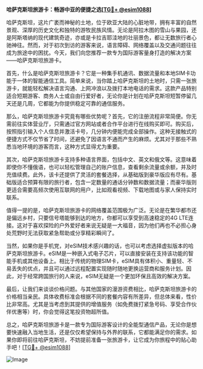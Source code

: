 **哈萨克斯坦旅游卡：畅游中亚的便捷之选[[TG💪+ @esim1088](https://t.me/s/esim1088)]**

哈萨克斯坦，这片广袤而神秘的土地，位于欧亚大陆的心脏地带，拥有丰富的自然景观、深厚的历史文化和独特的游牧民族风情。无论是阿拉木图的雪山与果园，还是阿斯塔纳的现代建筑奇迹，亦或是卡拉吉耶洼地的壮丽景色，都让无数旅行者心驰神往。然而，对于初次到访的游客来说，语言障碍、网络覆盖以及交通问题往往成为旅途中的困扰。今天，我们向您推荐一款专为国际游客量身打造的解决方案——哈萨克斯坦旅游卡。

首先，什么是哈萨克斯坦旅游卡？它是一种集手机通讯、数据流量和本地SIM卡功能于一体的智能通信工具。简单来说，当你踏上哈萨克斯坦的土地时，只需一张旅游卡，就能轻松解决语言沟通、上网冲浪以及拨打本地电话的需求。这款产品特别适合短期游客、商务人士或自由行爱好者，无论你是计划在哈萨克斯坦短暂停留几天还是几周，它都能为你提供稳定可靠的通信服务。

那么，哈萨克斯坦旅游卡究竟有哪些优势呢？首先，它的注册流程非常简便。你无需前往实体营业厅，只需通过官方网站或者合作平台进行在线购买即可。购买后，按照指引输入个人信息并激活卡号，几分钟内便能完成全部操作。这种无接触式的便捷方式不仅节省了时间，还避免了因语言不通而产生的麻烦。尤其对于那些不熟悉当地环境的游客而言，这种方式显得尤为重要。

其次，哈萨克斯坦旅游卡支持多种语言界面，包括中文、英文和俄文等。这意味着即使你不懂俄语，也可以轻松管理自己的账户信息，查看剩余流量或余额，并及时充值续费。此外，该卡还提供了灵活的套餐选择，从基础版到豪华版应有尽有。基础版适合预算有限的旅行者，包含一定数量的通话分钟数和数据流量；而豪华版则更适合需要高频次使用互联网的用户，比如观看视频、下载地图或与家人保持实时联系。

值得一提的是，哈萨克斯坦旅游卡的网络覆盖范围极为广泛。无论是在繁华都市还是偏远乡村，只要信号塔能够到达的地方，你都可以享受到高速稳定的4G LTE连接。这对于喜欢探险的户外爱好者来说无疑是一大福音，因为他们再也不必担心身处荒野时无法获取紧急帮助或分享精彩瞬间了。

当然，如果你是手机党，对eSIM技术感兴趣的话，也可以考虑选择虚拟版本的哈萨克斯坦旅游卡。eSIM是一种嵌入式电子芯片，可以直接安装在支持该功能的智能手机或其他设备上。相比于传统的物理SIM卡，eSIM具有体积小、重量轻、不易丢失的优点，并且可以通过远程配置实现随时随地更换运营商和服务计划。因此，对于经常跨国旅行的人来说，eSIM无疑是一个更加环保且高效的解决方案。

最后，让我们来谈谈价格问题。与其他国家的漫游资费相比，哈萨克斯坦旅游卡的价格相当亲民。具体收费标准会根据不同的套餐内容有所差异，但总体来看，性价比非常高。尤其是当考虑到其提供的增值服务（如免费拨打紧急号码、享受合作伙伴优惠等）时，你会觉得这笔投资物超所值。

总之，哈萨克斯坦旅游卡是一款专为国际游客设计的全能型通信产品，无论你是想要快速融入当地生活，还是仅仅希望保持与外界的联系，它都能满足你的需求。如果你即将前往哈萨克斯坦，不妨提前准备一张旅游卡，让它成为你旅程中的贴心助手吧！[[TG💪+ @esim1088](https://t.me/s/esim1088)] 

![Image](https://i.postimg.cc/4NQfJmqS/Snipaste-2025-05-13-00-14-12.png)